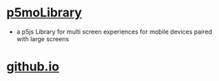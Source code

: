 # [p5moLibrary](https://github.com/molab-itp/p5moLibrary)

- a p5js Library for multi screen experiences for mobile devices paired with large screens

# [github.io](https://molab-itp.github.io/p5moLibrary/src?v=52)
